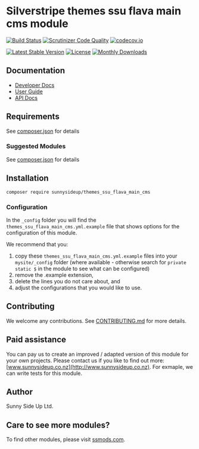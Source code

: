 # Silverstripe themes ssu flava main cms module
[![Build Status](https://travis-ci.org/sunnysideup/silverstripe-themes_ssu_flava_main_cms.svg?branch=master)](https://travis-ci.org/sunnysideup/silverstripe-themes_ssu_flava_main_cms)
[![Scrutinizer Code Quality](https://scrutinizer-ci.com/g/sunnysideup/silverstripe-themes_ssu_flava_main_cms/badges/quality-score.png?b=master)](https://scrutinizer-ci.com/g/sunnysideup/silverstripe-themes_ssu_flava_main_cms/?branch=master)
[![codecov.io](https://codecov.io/github/sunnysideup/silverstripe-themes_ssu_flava_main_cms/coverage.svg?branch=master)](https://codecov.io/github/sunnysideup/silverstripe-themes_ssu_flava_main_cms?branch=master)

[![Latest Stable Version](https://poser.pugx.org/sunnysideup/themes_ssu_flava_main_cms/version)](https://packagist.org/packages/sunnysideup/themes_ssu_flava_main_cms)
[![License](https://poser.pugx.org/sunnysideup/themes_ssu_flava_main_cms/license)](https://packagist.org/packages/sunnysideup/themes_ssu_flava_main_cms)
[![Monthly Downloads](https://poser.pugx.org/sunnysideup/themes_ssu_flava_main_cms/d/monthly)](https://packagist.org/packages/sunnysideup/themes_ssu_flava_main_cms)


## Documentation



 * [Developer Docs](docs/en/INDEX.md)
 * [User Guide](docs/en/userguide.md)
 * [API Docs](http://docs.ssmods.com/sunnysideup/themes_ssu_flava_main_cms/classes.xhtml)


## Requirements



See [composer.json](composer.json) for details


### Suggested Modules



See [composer.json](composer.json) for details


## Installation


```
composer require sunnysideup/themes_ssu_flava_main_cms
```

### Configuration



In the `_config` folder you will find the `themes_ssu_flava_main_cms.yml.example`
file that shows options for the configuration of this module.

We recommend that you:

  1. copy these `themes_ssu_flava_main_cms.yml.example` files into your
`mysite/_config` folder (where available - otherwise search for `private static $` in the module to see what can be configured)
  2. remove the .example extension,
  3. delete the lines you do not care about, and
  4. adjust the configurations that you would like to use.


## Contributing



We welcome any contributions. See [CONTRIBUTING.md](CONTRIBUTING.md) for more details.

## Paid assistance



You can pay us to create an improved / adapted version of this module for your own projects.  Please contact us if you like to find out more: [www.sunnysideup.co.nz](http://www.sunnysideup.co.nz).  For exmaple, we can write tests for this module.  

## Author



Sunny Side Up Ltd.


## Care to see more modules?

To find other modules, please visit [ssmods.com](http://ssmods.com/).
